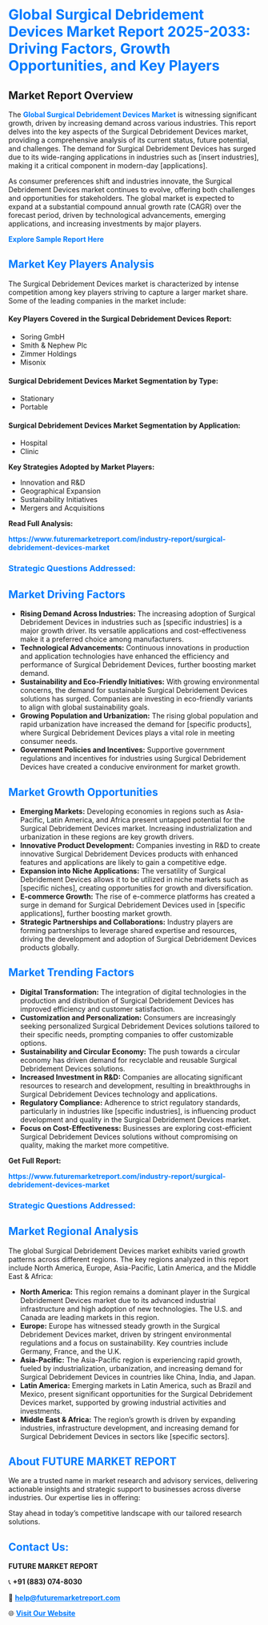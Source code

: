 <h1 style="color: #007BFF;">Global Surgical Debridement Devices Market Report 2025-2033: Driving Factors, Growth Opportunities, and Key Players</h1>

<section id="overview">
<h2>Market Report Overview</h2>
<p>The <a href="https://www.futuremarketreport.com/industry-report/surgical-debridement-devices-market" style="color: #007BFF; text-decoration: none;"><strong>Global Surgical Debridement Devices Market</strong></a> is witnessing significant growth, driven by increasing demand across various industries. This report delves into the key aspects of the Surgical Debridement Devices market, providing a comprehensive analysis of its current status, future potential, and challenges. The demand for Surgical Debridement Devices has surged due to its wide-ranging applications in industries such as [insert industries], making it a critical component in modern-day [applications].</p>
<p>As consumer preferences shift and industries innovate, the Surgical Debridement Devices market continues to evolve, offering both challenges and opportunities for stakeholders. The global market is expected to expand at a substantial compound annual growth rate (CAGR) over the forecast period, driven by technological advancements, emerging applications, and increasing investments by major players.</p>
</section>

<section id="overview">
<p><a href="https://www.futuremarketreport.com/request-sample/reportId=64800" style="color: #007BFF; text-decoration: none;"><strong>Explore Sample Report Here</strong></a></p>
</section>

<section id="key-players">
<h2 style="color: #007BFF;">Market Key Players Analysis</h2>
<p>The Surgical Debridement Devices market is characterized by intense competition among key players striving to capture a larger market share. Some of the leading companies in the market include:</p>
<h4>Key Players Covered in the Surgical Debridement Devices Report:</h4>
<ul><li>Soring GmbH</li><li>Smith &amp; Nephew Plc</li><li>Zimmer Holdings</li><li>Misonix</li></ul>
<h4>Surgical Debridement Devices Market Segmentation by Type:</h4>
<ul><li>Stationary</li><li>Portable</li></ul>

<h4>Surgical Debridement Devices Market Segmentation by Application:</h4>
<ul><li>Hospital</li><li>Clinic</li></ul>
<p><strong>Key Strategies Adopted by Market Players:</strong></p>
<ul>
<li>Innovation and R&D</li>
<li>Geographical Expansion</li>
<li>Sustainability Initiatives</li>
<li>Mergers and Acquisitions</li>
</ul>
</section>

<section>
<p><strong>Read Full Analysis: </strong></p><a href="https://www.futuremarketreport.com/industry-report/surgical-debridement-devices-market" style="color: #007BFF; text-decoration: none;"><strong>https://www.futuremarketreport.com/industry-report/surgical-debridement-devices-market</strong></a>
<h3 style="color: #007BFF;">Strategic Questions Addressed:</h3>
</section>

<section id="driving-factors">
<h2 style="color: #007BFF;">Market Driving Factors</h2>
<ul>
<li><strong>Rising Demand Across Industries:</strong> The increasing adoption of Surgical Debridement Devices in industries such as [specific industries] is a major growth driver. Its versatile applications and cost-effectiveness make it a preferred choice among manufacturers.</li>
<li><strong>Technological Advancements:</strong> Continuous innovations in production and application technologies have enhanced the efficiency and performance of Surgical Debridement Devices, further boosting market demand.</li>
<li><strong>Sustainability and Eco-Friendly Initiatives:</strong> With growing environmental concerns, the demand for sustainable Surgical Debridement Devices solutions has surged. Companies are investing in eco-friendly variants to align with global sustainability goals.</li>
<li><strong>Growing Population and Urbanization:</strong> The rising global population and rapid urbanization have increased the demand for [specific products], where Surgical Debridement Devices plays a vital role in meeting consumer needs.</li>
<li><strong>Government Policies and Incentives:</strong> Supportive government regulations and incentives for industries using Surgical Debridement Devices have created a conducive environment for market growth.</li>
</ul>
</section>

<section id="growth-opportunities">
<h2 style="color: #007BFF;">Market Growth Opportunities</h2>
<ul>
<li><strong>Emerging Markets:</strong> Developing economies in regions such as Asia-Pacific, Latin America, and Africa present untapped potential for the Surgical Debridement Devices market. Increasing industrialization and urbanization in these regions are key growth drivers.</li>
<li><strong>Innovative Product Development:</strong> Companies investing in R&D to create innovative Surgical Debridement Devices products with enhanced features and applications are likely to gain a competitive edge.</li>
<li><strong>Expansion into Niche Applications:</strong> The versatility of Surgical Debridement Devices allows it to be utilized in niche markets such as [specific niches], creating opportunities for growth and diversification.</li>
<li><strong>E-commerce Growth:</strong> The rise of e-commerce platforms has created a surge in demand for Surgical Debridement Devices used in [specific applications], further boosting market growth.</li>
<li><strong>Strategic Partnerships and Collaborations:</strong> Industry players are forming partnerships to leverage shared expertise and resources, driving the development and adoption of Surgical Debridement Devices products globally.</li>
</ul>
</section>

<section id="trending-factors">
<h2 style="color: #007BFF;">Market Trending Factors</h2>
<ul>
<li><strong>Digital Transformation:</strong> The integration of digital technologies in the production and distribution of Surgical Debridement Devices has improved efficiency and customer satisfaction.</li>
<li><strong>Customization and Personalization:</strong> Consumers are increasingly seeking personalized Surgical Debridement Devices solutions tailored to their specific needs, prompting companies to offer customizable options.</li>
<li><strong>Sustainability and Circular Economy:</strong> The push towards a circular economy has driven demand for recyclable and reusable Surgical Debridement Devices solutions.</li>
<li><strong>Increased Investment in R&D:</strong> Companies are allocating significant resources to research and development, resulting in breakthroughs in Surgical Debridement Devices technology and applications.</li>
<li><strong>Regulatory Compliance:</strong> Adherence to strict regulatory standards, particularly in industries like [specific industries], is influencing product development and quality in the Surgical Debridement Devices market.</li>
<li><strong>Focus on Cost-Effectiveness:</strong> Businesses are exploring cost-efficient Surgical Debridement Devices solutions without compromising on quality, making the market more competitive.</li>
</ul>
</section>

<section>
<p><strong>Get Full Report: </strong></p><a href="https://www.futuremarketreport.com/industry-report/surgical-debridement-devices-market" style="color: #007BFF; text-decoration: none;"><strong>https://www.futuremarketreport.com/industry-report/surgical-debridement-devices-market</strong></a>
<h3 style="color: #007BFF;">Strategic Questions Addressed:</h3>
</section>


<section id="regional-analysis">
<h2 style="color: #007BFF;">Market Regional Analysis</h2>
<p>The global Surgical Debridement Devices market exhibits varied growth patterns across different regions. The key regions analyzed in this report include North America, Europe, Asia-Pacific, Latin America, and the Middle East & Africa:</p>
<ul>
<li><strong>North America:</strong> This region remains a dominant player in the Surgical Debridement Devices market due to its advanced industrial infrastructure and high adoption of new technologies. The U.S. and Canada are leading markets in this region.</li>
<li><strong>Europe:</strong> Europe has witnessed steady growth in the Surgical Debridement Devices market, driven by stringent environmental regulations and a focus on sustainability. Key countries include Germany, France, and the U.K.</li>
<li><strong>Asia-Pacific:</strong> The Asia-Pacific region is experiencing rapid growth, fueled by industrialization, urbanization, and increasing demand for Surgical Debridement Devices in countries like China, India, and Japan.</li>
<li><strong>Latin America:</strong> Emerging markets in Latin America, such as Brazil and Mexico, present significant opportunities for the Surgical Debridement Devices market, supported by growing industrial activities and investments.</li>
<li><strong>Middle East & Africa:</strong> The region’s growth is driven by expanding industries, infrastructure development, and increasing demand for Surgical Debridement Devices in sectors like [specific sectors].</li>
</ul>
</section>

<footer>
<h2 style="color: #007BFF;">About FUTURE MARKET REPORT</h2>
<p>We are a trusted name in market research and advisory services, delivering actionable insights and strategic support to businesses across diverse industries. Our expertise lies in offering:</p>

<p>Stay ahead in today’s competitive landscape with our tailored research solutions.</p>

<h2 style="color: #007BFF;">Contact Us:</h2>
<p><strong>FUTURE MARKET REPORT</strong></p>
<p>📞 <strong>+91 (883) 074-8030</strong></p>
<p>📧 <strong><a href="mailto:help@futuremarketreport.com" style="color: #007BFF;">help@futuremarketreport.com</a></strong></p>
<p>🌐 <strong><a href="https://www.futuremarketreport.com/" style="color: #007BFF;">Visit Our Website</a></strong></p>
</footer>